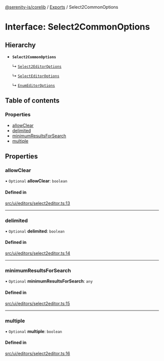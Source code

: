 [@serenity-is/corelib](../README.md) / [Exports](../modules.md) / Select2CommonOptions

# Interface: Select2CommonOptions

## Hierarchy

- **`Select2CommonOptions`**

  ↳ [`Select2EditorOptions`](Select2EditorOptions.md)

  ↳ [`SelectEditorOptions`](SelectEditorOptions.md)

  ↳ [`EnumEditorOptions`](EnumEditorOptions.md)

## Table of contents

### Properties

- [allowClear](Select2CommonOptions.md#allowclear)
- [delimited](Select2CommonOptions.md#delimited)
- [minimumResultsForSearch](Select2CommonOptions.md#minimumresultsforsearch)
- [multiple](Select2CommonOptions.md#multiple)

## Properties

### allowClear

• `Optional` **allowClear**: `boolean`

#### Defined in

[src/ui/editors/select2editor.ts:13](https://github.com/serenity-is/serenity/blob/master/packages/corelib/src/ui/editors/select2editor.ts#L13)

___

### delimited

• `Optional` **delimited**: `boolean`

#### Defined in

[src/ui/editors/select2editor.ts:14](https://github.com/serenity-is/serenity/blob/master/packages/corelib/src/ui/editors/select2editor.ts#L14)

___

### minimumResultsForSearch

• `Optional` **minimumResultsForSearch**: `any`

#### Defined in

[src/ui/editors/select2editor.ts:15](https://github.com/serenity-is/serenity/blob/master/packages/corelib/src/ui/editors/select2editor.ts#L15)

___

### multiple

• `Optional` **multiple**: `boolean`

#### Defined in

[src/ui/editors/select2editor.ts:16](https://github.com/serenity-is/serenity/blob/master/packages/corelib/src/ui/editors/select2editor.ts#L16)
